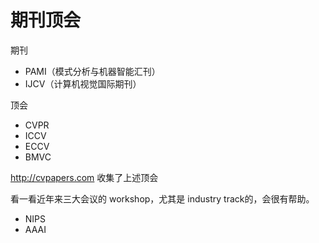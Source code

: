 # 期刊顶会

期刊

- PAMI（模式分析与机器智能汇刊）
- IJCV（计算机视觉国际期刊）



顶会

- CVPR
- ICCV
- ECCV
- BMVC

http://cvpapers.com 收集了上述顶会

看一看近年来三大会议的 workshop，尤其是 industry track的，会很有帮助。


- NIPS
- AAAI

